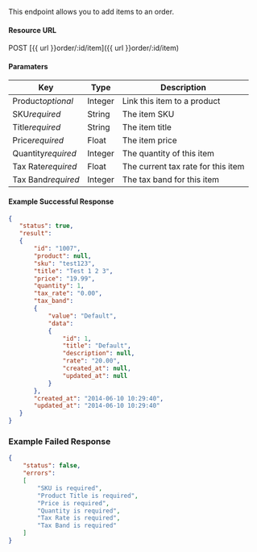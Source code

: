 <!--
@title Create order item
@author Moltin Ltd
@description Creates a new item for a specified order

@sidebar 1
@family Order/Order Item
@rate No
@auth Yes
@format JSON
@http POST
@version beta
-->
This endpoint allows you to add items to an order.


#### Resource URL
POST [{{ url }}order/:id/item]({{ url }}order/:id/item)


#### Paramaters
Key | Type | Description
--- | ---- | -----------
Product*optional* | Integer | Link this item to a product
SKU*required* | String | The item SKU
Title*required* | String | The item title
Price*required* | Float | The item price
Quantity*required* | Integer | The quantity of this item
Tax Rate*required* | Float | The current tax rate for this item
Tax Band*required* | Integer | The tax band for this item

<!--code-->
#### Example Successful Response
``` json
{
   "status": true,
   "result":
   {
       "id": "1007",
       "product": null,
       "sku": "test123",
       "title": "Test 1 2 3",
       "price": "19.99",
       "quantity": 1,
       "tax_rate": "0.00",
       "tax_band":
       {
           "value": "Default",
           "data":
           {
               "id": 1,
               "title": "Default",
               "description": null,
               "rate": "20.00",
               "created_at": null,
               "updated_at": null
           }
       },
       "created_at": "2014-06-10 10:29:40",
       "updated_at": "2014-06-10 10:29:40"
   }
}
```


### Example Failed Response
``` json
{
    "status": false,
    "errors":
    [
        "SKU is required",
        "Product Title is required",
        "Price is required",
        "Quantity is required",
        "Tax Rate is required",
        "Tax Band is required"
    ]
}
```
<!--/code-->